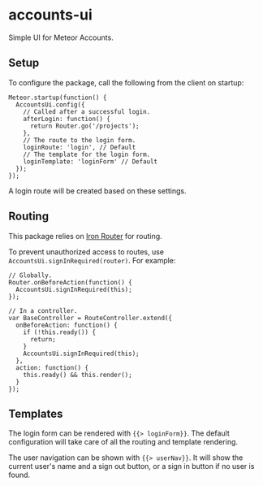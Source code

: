 # accounts-ui

Simple UI for Meteor Accounts.

## Setup

To configure the package, call the following from the client on startup:

```
Meteor.startup(function() {
  AccountsUi.config({
    // Called after a successful login.
    afterLogin: function() {
      return Router.go('/projects');
    },
    // The route to the login form.
    loginRoute: 'login', // Default
    // The template for the login form.
    loginTemplate: 'loginForm' // Default
  });
});
```

A login route will be created based on these settings.

## Routing

This package relies on [Iron Router](https://github.com/EventedMind/iron-router) for routing.

To prevent unauthorized access to routes, use `AccountsUi.signInRequired(router)`. For example:

```
// Globally.
Router.onBeforeAction(function() {
  AccountsUi.signInRequired(this);
});

// In a controller.
var BaseController = RouteController.extend({
  onBeforeAction: function() {
    if (!this.ready()) {
      return;
    }
    AccountsUi.signInRequired(this);
  },
  action: function() {
	this.ready() && this.render();
  }
});
```

## Templates

The login form can be rendered with `{{> loginForm}}`. The default configuration will take care of all the routing and template rendering.

The user navigation can be shown with `{{> userNav}}`. It will show the current user's name and a sign out button, or a sign in button if no user is found.
